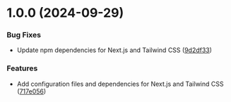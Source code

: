 # 1.0.0 (2024-09-29)


### Bug Fixes

* Update npm dependencies for Next.js and Tailwind CSS ([9d2df33](https://github.com/da-okazaki/semantic-release-test/commit/9d2df332962cedc7966c42a8e29588947836afc6))


### Features

* Add configuration files and dependencies for Next.js and Tailwind CSS ([717e056](https://github.com/da-okazaki/semantic-release-test/commit/717e056a3d0fcee7d2b43fdb74c6374be7c658e1))
